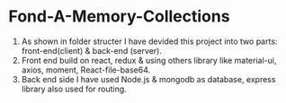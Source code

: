 # Fond-A-Memory-Collections
1. As shown in folder structer I have devided this project into two parts: front-end(client) & back-end (server).
2. Front end build on react, redux & using others library like material-ui, axios, moment, React-file-base64.
3. Back end side I have used Node.js & mongodb as database, express library also used for routing.
